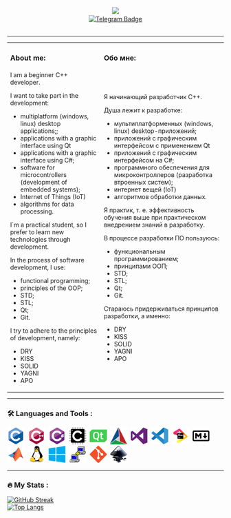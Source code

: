 <div id="header" align="center">
  <img src="https://media1.giphy.com/media/gjrYDwbjnK8x36xZIO/giphy.gif?cid=ecf05e474kqlxnqnqys21t4icof5t6pxsakiregx11exetj8&rid=giphy.gif&ct=s" width="100"/>
</div>

<div id="badges" align="center">
	<a href="https://tlgg.ru/DikoStone">
		<img src="https://img.shields.io/badge/Telegram-blue?logo=Telegram&logoColor=white&style=for-the-badge" alt="Telegram Badge"/>
	</a>
	
</div>

<div id="counter" align="center">
<img src="https://komarev.com/ghpvc/?username=DikoSt&style=flat-square&color=blue" alt=""/>
</div>

---
<table border=0>
<tr><td><b><h3>About me:</h3></b></td><td><b><h3>Обо мне:</h3></b></td></tr>
<tr>
<td>
I am a beginner C++ developer.  

I want to take part in the development:
- multiplatform (windows, linux) desktop applications;;
- applications with a graphic interface using Qt
- applications with a graphic interface using C#;
- software for microcontrollers (development of embedded systems);
- Internet of Things (IoT)
- algorithms for data processing.

I`m a practical student, so I prefer to learn new technologies through development.
	
In the process of software development, I use:
- functional programming;
- principles of the OOP;
- STD;
- STL;
- Qt;
- Git.  

I try to adhere to the principles of development, namely:
- DRY
- KISS
- SOLID
- YAGNI
- APO
</td>
    <td>
Я начинающий разработчик С++. 

Душа лежит к разработке:
- мультиплатформенных (windows, linux) desktop-приложений;
- приложений с графическим интерфейсом с применением Qt
- приложений с графическим интерфейсом на С#; 
- программного обеспечения для микроконтроллеров (разработка втроенных систем);
- интернет вещей (IoT)
- алгоритмов обработки данных.

Я практик, т. е. эффективность обучения выше при практическом внедрением знаний в разработку.

В процессе разработки ПО пользуюсь:
- функциональным программированием;
- принципами ООП;
- STD;
- STL;
- Qt;
- Git.  

Стараюсь придерживаться принципов разработки, а именно:
- DRY
- KISS
- SOLID
- YAGNI
- APO
</td>
	
  </tr>
</table>

---

### :hammer_and_wrench: Languages and Tools :

<div>
	<!-- Языки -->
	<img src="https://github.com/devicons/devicon/blob/master/icons/c/c-original.svg" title="C" alt="C" width="40" height="40"/>&nbsp;
	<img src="https://github.com/devicons/devicon/blob/master/icons/cplusplus/cplusplus-original.svg" title="C++" alt="CPlusPlus" width="40" height="40"/>&nbsp;
	<img src="https://github.com/devicons/devicon/blob/master/icons/csharp/csharp-original.svg" title="C#" alt="C#" width="40" height="40"/>&nbsp;
	<img src="https://github.com/devicons/devicon/blob/master/icons/embeddedc/embeddedc-original.svg" title="MCU's C" alt="MCU's C" width="40" height="40"/>&nbsp;
	<!-- Разработка кода -->
	<img src="https://github.com/devicons/devicon/blob/master/icons/qt/qt-original.svg" title="Qt" alt="Qt" width="40" height="40"/>&nbsp;
	<img src="https://github.com/devicons/devicon/blob/master/icons/cmake/cmake-original.svg" title="CMake" alt="CMake" width="40" height="40"/>&nbsp;
	<img src="https://github.com/devicons/devicon/blob/master/icons/visualstudio/visualstudio-plain.svg" title="VS" alt="VS" width="40" height="40"/>&nbsp;
	<img src="https://github.com/devicons/devicon/blob/master/icons/vscode/vscode-original.svg" title="VS Code" alt="VS Code" width="40" height="40"/>&nbsp;
	<img src="https://github.com/devicons/devicon/blob/master/icons/jetbrains/jetbrains-original.svg" title="CLion" alt="CLion" width="40" height="40"/>&nbsp;
	<img src="https://github.com/devicons/devicon/blob/master/icons/markdown/markdown-original.svg" title="MarkDown" alt=".md" width="40" height="40"/>&nbsp;
	<!-- ********************************************************************************* -->
	<!-- Математика и смежные дисциплины -->
	<img src="https://github.com/devicons/devicon/blob/master/icons/matlab/matlab-original.svg" title="Math Lab" alt="Math Lab" width="40" height="40"/>&nbsp;
	<!-- ********************************************************************************* -->
	<!-- Операционные системы -->
	<img src="https://github.com/devicons/devicon/blob/master/icons/linux/linux-original.svg" title="Linux Ubuntu" alt="Linux Ubuntu" width="40" height="40"/>&nbsp;
	<img src="https://github.com/devicons/devicon/blob/master/icons/windows8/windows8-original.svg" title="Windows 7, 10" alt="Windows 7, 10" width="40" height="40"/>&nbsp;
	<!-- ********************************************************************************* -->
	<!-- Дополнительные утилиты -->
	<img src="https://github.com/devicons/devicon/blob/master/icons/putty/putty-original.svg" title="Putty Terminal" alt="Putty Terminal" width="40" height="40"/>&nbsp;
	<img src="https://github.com/devicons/devicon/blob/master/icons/git/git-original.svg" title="Git" alt="Git" width="40" height="40"/>&nbsp;
	<img src="https://github.com/devicons/devicon/blob/master/icons/inkscape/inkscape-original.svg" title="Inkscpace" alt="Inkscpace" width="40" height="40"/>&nbsp;
	<!-- ********************************************************************************* -->
</div>

---

### :fire: My Stats :
[![GitHub Streak](https://github-readme-streak-stats.herokuapp.com?user=DikoSt&date_format=j%20M%5B%20Y%5D)](https://git.io/streak-stats)<br>
[![Top Langs](https://github-readme-stats.vercel.app/api/top-langs/?username=DikoSt&layout=compact&theme=default)](https://github.com/anuraghazra/github-readme-stats)

